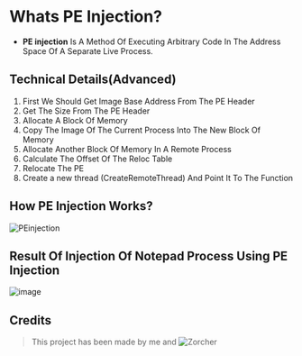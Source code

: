 # Whats  PE Injection?
- **PE injection** Is A Method Of Executing Arbitrary Code In The Address Space Of A Separate Live Process.
## Technical Details(Advanced)
1. First We Should Get Image Base Address From The PE Header
2. Get The Size From The PE Header
3. Allocate A Block Of Memory
4. Copy The Image Of The Current Process Into The New Block Of Memory
5. Allocate Another Block Of Memory In A Remote Process
6. Calculate The Offset Of The Reloc Table
7. Relocate The PE
8. Create a new thread (CreateRemoteThread) And Point It To The Function
## How PE Injection Works?
![PEinjection](https://user-images.githubusercontent.com/107004485/184161972-3116df4b-2a48-4cc4-ae4c-c63c73599531.gif)
## Result Of Injection Of Notepad Process Using PE Injection
![image](https://user-images.githubusercontent.com/107004485/184226015-2489b041-568e-4f37-bff7-4a873e769a49.png)

## Credits
> This project has been made by me and ![Zorcher](https://github.com/Omorreg)
